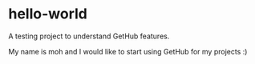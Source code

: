 # hello-world
A testing project to understand GetHub features.

My name is moh and I would like to start using GetHub for my projects :)
